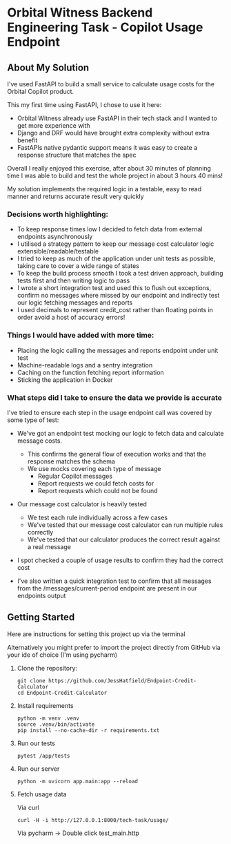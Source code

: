 # Orbital Witness Backend Engineering Task - Copilot Usage Endpoint


## About My Solution

I've used FastAPI to build a small service to calculate usage costs for the Orbital Copilot product. 

This my first time using FastAPI, I chose to use it here:
- Orbital Witness already use FastAPI in their tech stack and I wanted to get more experience with
- Django and DRF would have brought extra complexity without extra benefit
- FastAPIs native pydantic support means it was easy to create a response structure that matches the spec

Overall I really enjoyed this exercise, after about 30 minutes of planning time I was able to build and test the whole project in about 3 hours 40 mins!

My solution implements the required logic in a testable, easy to read manner and returns accurate result very quickly

### Decisions worth highlighting:

- To keep response times low I decided to fetch data from external endpoints asynchronously
- I utilised a strategy pattern to keep our message cost calculator logic extensible/readable/testable
- I tried to keep as much of the application under unit tests as possible, taking care to cover a wide range of states
- To keep the build process smooth I took a test driven approach, building tests first and then writing logic to pass
- I wrote a short integration test and used this to flush out exceptions, confirm no messages where missed by our endpoint and indirectly test our logic fetching messages and reports
- I used decimals to represent credit_cost rather than floating points in order avoid a host of accuracy errors!


### Things I would have added with more time:

- Placing the logic calling the messages and reports endpoint under unit test
- Machine-readable logs and a sentry integration
- Caching on the function fetching report information
- Sticking the application in Docker

### What steps did I take to ensure the data we provide is accurate

I've tried to ensure each step in the usage endpoint call was covered by some type of test:

  - We've got an endpoint test mocking our logic to fetch data and calculate message costs.
    - This confirms the general flow of execution works and that the response matches the schema
    - We use mocks covering each type of message
       - Regular Copilot messages
       - Report requests we could fetch costs for
       - Report requests which could not be found


  - Our message cost calculator is heavily tested
      - We test each rule individually across a few cases
      - We've tested that our message cost calculator can run multiple rules correctly
      - We've tested that our calculator produces the correct result against a real message
  

  - I spot checked a couple of usage results to confirm they had the correct cost


  - I've also written a quick integration test to confirm that all messages from the /messages/current-period endpoint are present in our endpoints output


## Getting Started

Here are instructions for setting this project up via the terminal

Alternatively you might prefer to import the project directly from GitHub via your ide of choice (I'm using pycharm)

1. Clone the repository:
    ```shell
    git clone https://github.com/JessHatfield/Endpoint-Credit-Calculator
    cd Endpoint-Credit-Calculator
    ```

2. Install requirements 
    ```shell
    python -m venv .venv
    source .venv/bin/activate
    pip install --no-cache-dir -r requirements.txt
    ```

3. Run our tests
    ```shell
    pytest /app/tests
    ```

4. Run our server
    ```shell
    python -m uvicorn app.main:app --reload
    ```

5. Fetch usage data
    
    Via curl
    ```shell
    curl -H -i http://127.0.0.1:8000/tech-task/usage/
    ```
    Via pycharm -> Double click test_main.http








